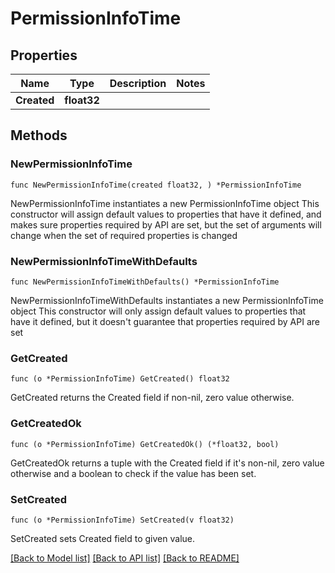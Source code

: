 # PermissionInfoTime

## Properties

Name | Type | Description | Notes
------------ | ------------- | ------------- | -------------
**Created** | **float32** |  | 

## Methods

### NewPermissionInfoTime

`func NewPermissionInfoTime(created float32, ) *PermissionInfoTime`

NewPermissionInfoTime instantiates a new PermissionInfoTime object
This constructor will assign default values to properties that have it defined,
and makes sure properties required by API are set, but the set of arguments
will change when the set of required properties is changed

### NewPermissionInfoTimeWithDefaults

`func NewPermissionInfoTimeWithDefaults() *PermissionInfoTime`

NewPermissionInfoTimeWithDefaults instantiates a new PermissionInfoTime object
This constructor will only assign default values to properties that have it defined,
but it doesn't guarantee that properties required by API are set

### GetCreated

`func (o *PermissionInfoTime) GetCreated() float32`

GetCreated returns the Created field if non-nil, zero value otherwise.

### GetCreatedOk

`func (o *PermissionInfoTime) GetCreatedOk() (*float32, bool)`

GetCreatedOk returns a tuple with the Created field if it's non-nil, zero value otherwise
and a boolean to check if the value has been set.

### SetCreated

`func (o *PermissionInfoTime) SetCreated(v float32)`

SetCreated sets Created field to given value.



[[Back to Model list]](../README.md#documentation-for-models) [[Back to API list]](../README.md#documentation-for-api-endpoints) [[Back to README]](../README.md)


